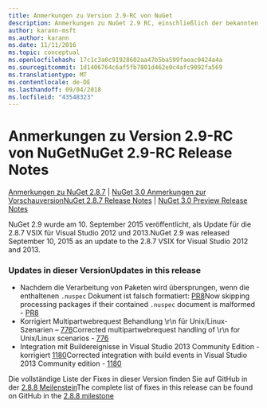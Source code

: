 ```yaml
---
title: Anmerkungen zu Version 2.9-RC von NuGet
description: Anmerkungen zu NuGet 2.9 RC, einschließlich der bekannten Probleme, Fehlerkorrekturen, hinzugefügter Features und DCRs.
author: karann-msft
ms.author: karann
ms.date: 11/11/2016
ms.topic: conceptual
ms.openlocfilehash: 17c1c3a0c91928602aa47b5ba599faeac0424a4a
ms.sourcegitcommit: 1d1406764c6af5fb7801d462e0c4afc9092fa569
ms.translationtype: MT
ms.contentlocale: de-DE
ms.lasthandoff: 09/04/2018
ms.locfileid: "43548323"
---
```

# <a name="nuget-29-rc-release-notes"></a><span data-ttu-id="fbe96-103">Anmerkungen zu Version 2.9-RC von NuGet</span><span class="sxs-lookup"><span data-stu-id="fbe96-103">NuGet 2.9-RC Release Notes</span></span>

<span data-ttu-id="fbe96-104">[Anmerkungen zu NuGet 2.8.7](../release-notes/nuget-2.8.7.md) | [NuGet 3.0 Anmerkungen zur Vorschauversion](../release-notes/nuget-3.0-preview.md)</span><span class="sxs-lookup"><span data-stu-id="fbe96-104">[NuGet 2.8.7 Release Notes](../release-notes/nuget-2.8.7.md) | [NuGet 3.0 Preview Release Notes](../release-notes/nuget-3.0-preview.md)</span></span>

<span data-ttu-id="fbe96-105">NuGet 2.9 wurde am 10. September 2015 veröffentlicht, als Update für die 2.8.7 VSIX für Visual Studio 2012 und 2013.</span><span class="sxs-lookup"><span data-stu-id="fbe96-105">NuGet 2.9 was released September 10, 2015 as an update to the 2.8.7 VSIX for Visual Studio 2012 and 2013.</span></span>

### <a name="updates-in-this-release"></a><span data-ttu-id="fbe96-106">Updates in dieser Version</span><span class="sxs-lookup"><span data-stu-id="fbe96-106">Updates in this release</span></span>

* <span data-ttu-id="fbe96-107">Nachdem die Verarbeitung von Paketen wird übersprungen, wenn die enthaltenen `.nuspec` Dokument ist falsch formatiert: [PR8](https://github.com/NuGet/NuGet2/pull/8)</span><span class="sxs-lookup"><span data-stu-id="fbe96-107">Now skipping processing packages if their contained `.nuspec` document is malformed - [PR8](https://github.com/NuGet/NuGet2/pull/8)</span></span>
* <span data-ttu-id="fbe96-108">Korrigiert Multipartwebrequest Behandlung \r\n für Unix/Linux-Szenarien – [776](https://github.com/NuGet/Home/issues/776)</span><span class="sxs-lookup"><span data-stu-id="fbe96-108">Corrected multipartwebrequest handling of \r\n for Unix/Linux scenarios - [776](https://github.com/NuGet/Home/issues/776)</span></span>
* <span data-ttu-id="fbe96-109">Integration mit Buildereignisse in Visual Studio 2013 Community Edition - korrigiert [1180](https://github.com/NuGet/Home/issues/1180)</span><span class="sxs-lookup"><span data-stu-id="fbe96-109">Corrected integration with build events in Visual Studio 2013 Community edition - [1180](https://github.com/NuGet/Home/issues/1180)</span></span>


<span data-ttu-id="fbe96-110">Die vollständige Liste der Fixes in dieser Version finden Sie auf GitHub in der [2.8.8 Meilenstein](https://github.com/NuGet/Home/issues?q=milestone%3A2.8.8+is%3Aclosed)</span><span class="sxs-lookup"><span data-stu-id="fbe96-110">The complete list of fixes in this release can be found on GitHub in the [2.8.8 milestone](https://github.com/NuGet/Home/issues?q=milestone%3A2.8.8+is%3Aclosed)</span></span>
